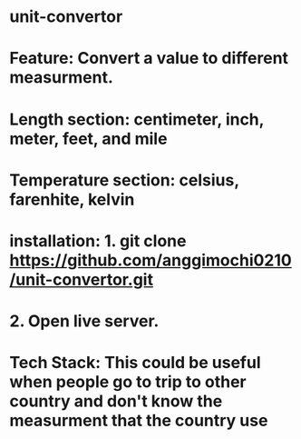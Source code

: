 # unit-convertor
# Feature: Convert a value to different measurment.
#   Length section: centimeter, inch, meter, feet, and mile
#   Temperature section: celsius, farenhite, kelvin
# installation: 1. git clone https://github.com/anggimochi0210/unit-convertor.git
# 2. Open live server.
# Tech Stack: This could be useful when people go to trip to other country and don't know the measurment that the country use

